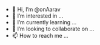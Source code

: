 - 👋 Hi, I’m @onAarav
- 👀 I’m interested in ...
- 🌱 I’m currently learning ...
- 💞️ I’m looking to collaborate on ...
- 📫 How to reach me ...

<!---
onAarav/onAarav is a ✨ special ✨ repository because its `README.md` (this file) appears on your GitHub profile.
You can click the Preview link to take a look at your changes.
--->
